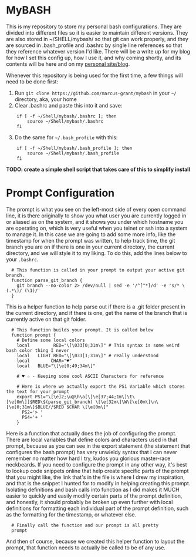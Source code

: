# MyBASH

This is my repository to store my personal bash configurations. They are divided into different files so it is easier to maintain different versions. They are also stored in ~/SHELL/mybash/ so that git can work properly, and they are sourced in .bash_profile and .bashrc by single line references so that they reference whatever version I'd like. There will be a write up for my blog for how I set this config up, how I use it, and why coming shortly, and its contents will be here and on my [personal site/blog](http://thepatternbuffer.com).

Whenever this repository is being used for the first time, a few things will need to be done first:
1. Run `git clone https://github.com/marcus-grant/mybash` in your `~/` directory, aka, your home
2. Clear .bashrc and paste this into it and save:
```
	if [ -f ~/Shell/mybash/.bashrc ]; then
		source ~/Shell/mybash/.bashrc
	fi

```
3. Do the same for `~/.bash_profile` with this:
```
	if [ -f ~/Shell/mybash/.bash_profile ]; then
		source ~/Shell/mybash/.bash_profile
	fi
``` 
**TODO: create a simple shell script that takes care of this to simplify install**

# Prompt Configuration
The prompt is what you see on the left-most side of every open command line, it is there originally to show you what user you are currently logged in or aliased as on the system, and it shows you under which hostname you are operating on, which is very useful when you telnet or ssh into a system to manage it. In this case we are going to add some more info, like the timestamp for when the prompt was written, to help track time, the git branch you are on if there is one in your current directory, the current directory, and we will style it to my liking. To do this, add the lines below to your `.bashrc`.
```
  # This function is called in your prompt to output your active git branch.
  function parse_git_branch {
    git branch --no-color 2> /dev/null | sed -e '/^[^*]/d' -e 's/* \(.*\)/ (\1)/'
  }
```
This is a helper function to help parse out if there is a .git folder present in the current directory, and if there is one, get the name of the branch that is currently active on that git folder.

```
  # This function builds your prompt. It is called below
  function prompt {
    # Define some local colors
    local         RED="\[\033[0;31m\]" # This syntax is some weird bash color thing I never
    local   LIGHT_RED="\[\033[1;31m\]" # really understood
    local        CHAR="♥"
    local   BLUE="\[\e[0;49;34m\]"

    # ♥ ☆ - Keeping some cool ASCII Characters for reference

    # Here is where we actually export the PS1 Variable which stores the text for your prompt
    export PS1="\[\e]2;\u@\h\a[\[\e[37;44;1m\]\t\[\e[0m\]]$RED\$(parse_git_branch) \[\e[32m\]\W\[\e[0m\]\n\[\e[0;31m\]$BLUE//$RED $CHAR \[\e[0m\]"
      PS2='> '
      PS4='+ ' 
    }
```
Here is a function that actually does the job of configuring the prompt. There are local variables that define colors and characters used in that prompt, because as you can see in the export statement (the statement that configures the bash prompt) has very unwieldy syntax that I can never remember no matter how hard I try, kudos you glorious master-race neckbeards. If you need to configure the prompt in any other way, it's best to lookup code snippets online that help create specific parts of the prompt that you might like, the link that's in the file is where I drew my inspiration, and that is the snippet I hunted for to modify in helping creating this prompt. Isolating definitions and bash calls into function as I did makes it MUCH easier to quickly and easily modify certain parts of the prompt definition, and honestly, it should probably be broken up even further with local definitions for formatting each individual part of the prompt definition, such as the formatting for the timestamp, or whatever else.
```
  # Finally call the function and our prompt is all pretty
  prompt
```
And then of course, because we created this helper function to layout the prompt, that function needs to actually be called to be of any use.






